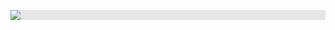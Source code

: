 <p align="center">
<img style="display: block;-webkit-user-select: none;margin: auto;background-color: hsl(0, 0%, 90%);transition: background-color 300ms;" src="https://64.media.tumblr.com/c3e91d2f61fd1c9133679d9ab275f14d/9863d230f2171afb-94/s500x750/3138c81a5eb11388a980e52cf3ae502f57a0a13e.pnj">
